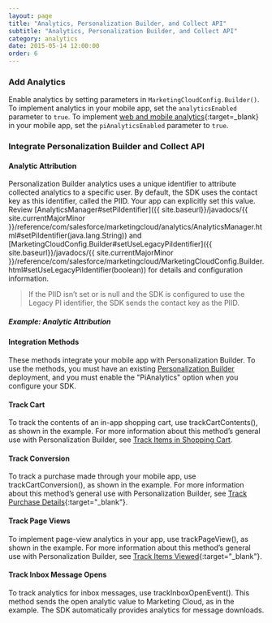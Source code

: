 ```yaml
---
layout: page
title: "Analytics, Personalization Builder, and Collect API"
subtitle: "Analytics, Personalization Builder, and Collect API"
category: analytics
date: 2015-05-14 12:00:00
order: 6
---
```

### Add Analytics

Enable analytics by setting parameters in `MarketingCloudConfig.Builder()`. To implement analytics in your mobile app, set the `analyticsEnabled` parameter to `true`. To implement [web and mobile analytics](https://help.salesforce.com/articleView?id=mc_anb_web__mobile_analytics.htm&type=5){:target=_blank} in your mobile app, set the `piAnalyticsEnabled` parameter to `true`.

<script src="https://gist.github.com/sfmc-mobilepushsdk/e3a0ff48adb26a5a8b5da0dc1a1fc7e4.js"></script>

### Integrate Personalization Builder and Collect API

#### Analytic Attribution
Personalization Builder analytics uses a unique identifier to attribute collected analytics to a specific user. By default, the SDK uses the contact key as this identifier, called the PIID. Your app can explicitly set this value. Review [AnalyticsManager#setPiIdentifier]({{ site.baseurl}}/javadocs/{{ site.currentMajorMinor }}/reference/com/salesforce/marketingcloud/analytics/AnalyticsManager.html#setPiIdentifier(java.lang.String)) and [MarketingCloudConfig.Builder#setUseLegacyPiIdentifier]({{ site.baseurl}}/javadocs/{{ site.currentMajorMinor }}/reference/com/salesforce/marketingcloud/MarketingCloudConfig.Builder.html#setUseLegacyPiIdentifier(boolean)) for details and configuration information.

> If the PIID isn’t set or is null and the SDK is configured to use the Legacy PI identifier, the SDK sends the contact key as the PIID.


##### Example: Analytic Attribution
<script src="https://gist.github.com/sfmc-mobilepushsdk/5693edfd147bd8ca8a38cae30318fe0a.js"></script>


#### Integration Methods
These methods integrate your mobile app with Personalization Builder. To use the methods, you must have an existing [Personalization Builder](https://help.salesforce.com/articleView?id=mc_pb_personalization_builder.htm&type=5) deployment, and you must enable the "PiAnalytics" option when you configure your SDK.

#### Track Cart

To track the contents of an in-app shopping cart, use trackCartContents(), as shown in the example. For more information about this method’s general use with Personalization Builder, see [Track Items in Shopping Cart](https://help.salesforce.com/articleView?id=mc_ctc_track_cart.htm{:target="_blank"}).

<script src="https://gist.github.com/sfmc-mobilepushsdk/b7d308f9f70a0619e819992a37c8e64e.js"></script>

#### Track Conversion

To track a purchase made through your mobile app, use trackCartConversion(), as shown in the example. For more information about this method’s general use with Personalization Builder, see [Track Purchase Details](https://help.salesforce.com/articleView?id=mc_ctc_track_conversion.htm&type=5){:target="_blank"}.

<script src="https://gist.github.com/sfmc-mobilepushsdk/7581ee94379c32d26d90c0c96ff5f173.js"></script>

#### Track Page Views

To implement page-view analytics in your app, use trackPageView(), as shown in the example. For more information about this method’s general use with Personalization Builder, see [Track Items Viewed](http://help.marketingcloud.com/en/documentation/collect_code/install_collect_code/track_page_view/){:target="_blank"}.

<script src="https://gist.github.com/sfmc-mobilepushsdk/a5c622993aa5339ab595accbbb57dfc2.js"></script>

#### Track Inbox Message Opens

To track analytics for inbox messages, use trackInboxOpenEvent(). This method sends the open analytic value to Marketing Cloud, as in the example. The SDK automatically provides analytics for message downloads.

<script src="https://gist.github.com/sfmc-mobilepushsdk/0a9ce312b1386b5dcbfa15b1bc1273dd.js"></script>
